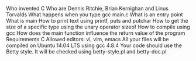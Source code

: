 Who invented C
Who are Dennis Ritchie, Brian Kernighan and Linus Torvalds
What happens when you type gcc main.c
What is an entry point
What is main
How to print text using printf, puts and putchar
How to get the size of a specific type using the unary operator sizeof
How to compile using gcc
How does the main function influence the return value of the program
Requirements C
Allowed editors: vi, vim, emacs
All your files will be compiled on Ubuntu 14.04 LTS using gcc 4.8.4
Your code should use the Betty style. It will be checked using betty-style.pl and betty-doc.pl
